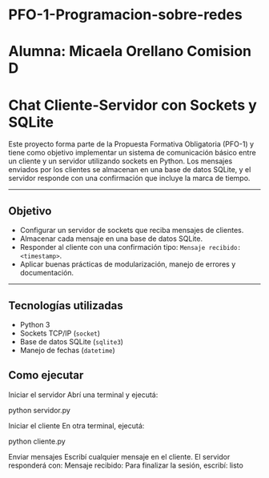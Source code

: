 # PFO-1-Programacion-sobre-redes
# Alumna: Micaela Orellano Comision D

# Chat Cliente-Servidor con Sockets y SQLite

Este proyecto forma parte de la Propuesta Formativa Obligatoria (PFO-1) y tiene como objetivo implementar un sistema de comunicación básico entre un cliente y un servidor utilizando sockets en Python. Los mensajes enviados por los clientes se almacenan en una base de datos SQLite, y el servidor responde con una confirmación que incluye la marca de tiempo.

---

## Objetivo

- Configurar un servidor de sockets que reciba mensajes de clientes.
- Almacenar cada mensaje en una base de datos SQLite.
- Responder al cliente con una confirmación tipo: `Mensaje recibido: <timestamp>`.
- Aplicar buenas prácticas de modularización, manejo de errores y documentación.

---

## Tecnologías utilizadas

- Python 3
- Sockets TCP/IP (`socket`)
- Base de datos SQLite (`sqlite3`)
- Manejo de fechas (`datetime`)

## Como ejecutar
Iniciar el servidor Abrí una terminal y ejecutá:

python servidor.py

Iniciar el cliente En otra terminal, ejecutá:

python cliente.py

Enviar mensajes Escribí cualquier mensaje en el cliente. El servidor responderá con: Mensaje recibido: <timestamp> Para finalizar la sesión, escribí: listo
